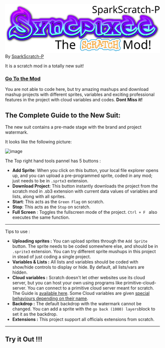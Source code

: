 ![logo](https://raw.githubusercontent.com/SparkScratch-P/Syncpixee/291ac7253f10d81de2dcaa4f0618df1f80faabd9/backdrop2.svg)
By [SparkScratch-P](https://sparkscratch-p.github.io/)

It is a scratch mod in a totally new suit!

### [Go To the Mod](https://sparkscratch-p.github.io/Syncpixee/mod)

 You are not able to code here, but try amazing mashups and download mashup projects with different sprites, variables and exciting professional features in the project with cloud variables and codes. **Dont Miss it!**

The Complete Guide to the New Suit:
---

The new suit contains a pre-made stage with the brand and project watermark.

It looks like the following picture:

![image](https://user-images.githubusercontent.com/73777108/128967376-4a5b1010-94f1-4d05-a5a6-df3bd38fafe0.png)

The Top right hand tools pannel has 5 buttons : 

- **Add Sprite**: When you click on this button, your local file explorer opens up, and you can upload a pre-programmed sprite, coded in any mod; just needs to be in `.sprte3` extension.
- **Download Project**: This button instantly downloads the project from the scratch mod in .sb3 extension with current data values of variables and lists, along with all sprites.
- **Start**: This acts as the `Green Flag` on scratch.
- **Stop**: This acts as the `Stop` on scratch.
- **Full Screen** : Toggles the fullscreen mode of the project. `Ctrl + F ` also executes the same function.

---

Tips to use :

- **Uploading sprites :** You can upload sprites through the `Add Sprite` button. The sprite needs to be coded somewhere else, and should be in `.sprite3` extension. You can try different sprite mushups in this project in stead of just coding a single project.
- **Variables & Lists :** All lists and variables should be coded with show/hide controls to display or hide. By default, all lists/vars are hidden.
- **Cloud variables :** Scratch doesn't let other websites use its cloud server, but you can host your own using programs like primitive-cloud-server. You can connect to a primitive cloud server meant for scratch. The Guide is [available here](https://github.com/SheepTester/primitive-cloud-server). Some Cloud variables are given [special behaviours depending on their name](https://github.com/SheepTester/htmlifier/wiki/Special-cloud-behaviours).
- **Backdrop :** The default backdrop with the watermark cannot be changed. You can add a sprite with the `go back (1000) layers`block to set it as the backdrop.
- **Extensions :** This project support all officials extensions from scratch.

---

## Try it Out !!!


